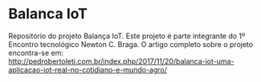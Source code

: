# Balanca IoT
Repositório do projeto Balança IoT. Este projeto é parte integrante do 1º Encontro tecnológico Newton C. Braga.
O artigo completo sobre o projeto encontra-se em: http://pedrobertoleti.com.br/index.php/2017/11/20/balanca-iot-uma-aplicacao-iot-real-no-cotidiano-e-mundo-agro/
